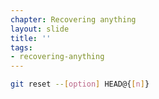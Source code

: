 ```yaml
---
chapter: Recovering anything
layout: slide
title: ''
tags:
- recovering-anything
---
```


```bash
git reset --[option] HEAD@{[n]}
```
